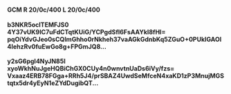 #### GCM R 20/0c/400 L 20/0c/400
**b3NKR5oclTEMFJS0**<br/>**4Y37vUK9IC7uFdCTqtKUiG/YCPgdSfl6FsAAYkI8fHI=**<br/>**pqOiYdvGJeo0sCQImGhho0rNkheh37vaAGkGdnbKq5ZGuO+0PUkIGAOI4IehzRv0fuEwGo8g+FPGmJQ8...**<br/><br/>
**y2sG6pgl4NyJN85I**<br/>**xyoWkhNuJgeHQBiChGX0CUy4n0wnvtnUaDs6iVy/fzs=**<br/>**Vxaaz4ERB78FGga+RRh5J4/prSBAZ4UwdSeMfceN4xaKD1zP3MnujMGStqtx5dr4yEyN1eZYdDugibQT...**